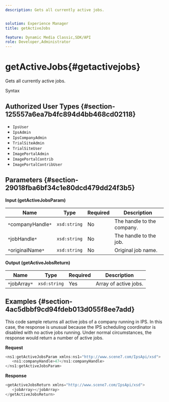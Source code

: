 ```yaml
---
description: Gets all currently active jobs.


solution: Experience Manager
title: getActiveJobs

feature: Dynamic Media Classic,SDK/API
role: Developer,Administrator
---
```


# getActiveJobs{#getactivejobs}

Gets all currently active jobs.

 Syntax 

## Authorized User Types {#section-125557a6ea7b4fc894d4bb468cd02118}

* `IpsUser` 
* `IpsAdmin` 
* `IpsCompanyAdmin` 
* `TrialSiteAdmin` 
* `TrialSiteUser` 
* `ImagePortalAdmin` 
* `ImagePortalContrib` 
* `ImagePortalContribUser`

## Parameters {#section-29018fba6bf34c1e80dcd479dd24f3b5}

**Input (getActiveJobsParam)** 

|  Name  | Type  | Required  | Description  |
|---|---|---|---|
|  `*`companyHandle`*`  | `xsd:string`  | No  | The handle to the company.  |
|  `*`jobHandle`*`  | `xsd:string`  | No  | The handle to the job.  |
|  `*`originalName`*`  | `xsd:string`  | No  | Original job name.  |

**Output (getActiveJobsReturn)** 

|  Name  | Type  | Required  | Description  |
|---|---|---|---|
|  `*`jobArray`*`  | `xsd:string`  | Yes  | Array of active jobs.  |

## Examples {#section-4ac5dbbf9cd94fdeb013d055f8ee7add}

This code sample returns all active jobs of a company running in IPS. In this case, the response is unusual because the IPS scheduling coordinator is disabled with no active jobs running. Under normal circumstances, the response would return a number of active jobs.

**Request** 

```java
<ns1:getActiveJobsParam xmlns:ns1="http://www.scene7.com/IpsApi/xsd">
   <ns1:companyHandle>47</ns1:companyHandle>
</ns1:getActiveJobsParam>
```

**Response** 

```java
<getActiveJobsReturn xmlns="http://www.scene7.com/IpsApi/xsd">
   <jobArray></jobArray>
</getActiveJobsReturn>
```


